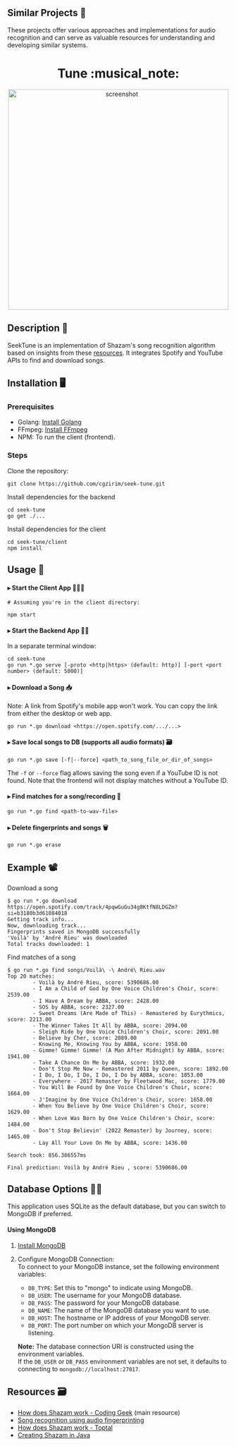 ## Similar Projects :musical_score:



These projects offer various approaches and implementations for audio recognition and can serve as valuable resources for understanding and developing similar systems.

<h1 align="center">Tune :musical_note:</h1>

<p align="center">
  <a href="https://drive.google.com/file/d/1I2esH2U4DtXHsNgYbUi4OL-ukV5i_1PI/view" target="_blank">
  <img src="https://github.com/user-attachments/assets/e4d01e9c-05cf-4f35-acbc-1e3cd79d1e00" 
       alt="screenshot" 
       width="500">
</a>
</p>



## Description 🎼
SeekTune is an implementation of Shazam's song recognition algorithm based on insights from these [resources](#resources--card_file_box). It integrates Spotify and YouTube APIs to find and download songs.

[//]: # (## Current Limitations
While the algorithm works excellently in matching a song with its exact file, it doesn't always find the right match from a recording. However, this project is still a work in progress. I'm hopeful about making it work, but I could definitely use some help :slightly_smiling_face:.   
Additionally, it currently only supports song files in WAV format.
)

## Installation :desktop_computer:
### Prerequisites
- Golang: [Install Golang](https://golang.org/dl/)
- FFmpeg: [Install FFmpeg](https://ffmpeg.org/download.html)
- NPM: To run the client (frontend).

### Steps
Clone the repository:
```
git clone https://github.com/cgzirim/seek-tune.git
```
Install dependencies for the backend
```
cd seek-tune
go get ./...
```
Install dependencies for the client
```
cd seek-tune/client
npm install
```

## Usage :bicyclist:

#### ▸ Start the Client App 🏃‍♀️‍➡️ 
```
# Assuming you're in the client directory:

npm start
```
#### ▸ Start the Backend App 🏃‍♀️ 
In a separate terminal window:
```
cd seek-tune
go run *.go serve [-proto <http|https> (default: http)] [-port <port number> (default: 5000)]
```
#### ▸ Download a Song 📥 
Note: A link from Spotify's mobile app won't work. You can copy the link from either the desktop or web app.
```
go run *.go download <https://open.spotify.com/.../...>
```  
#### ▸ Save local songs to DB (supports all audio formats) 🗃️   
```
go run *.go save [-f|--force] <path_to_song_file_or_dir_of_songs>
```
The `-f` or `--force` flag allows saving the song even if a YouTube ID is not found. Note that the frontend will not display matches without a YouTube ID.  
  
#### ▸ Find matches for a song/recording 🔎
```
go run *.go find <path-to-wav-file>
```
#### ▸ Delete fingerprints and songs 🗑️ 
```
go run *.go erase
```

## Example :film_projector:  
Download a song 
```
$ go run *.go download https://open.spotify.com/track/4pqwGuGu34g8KtfN8LDGZm?si=b3180b3d61084018
Getting track info...
Now, downloading track...
Fingerprints saved in MongoDB successfully
'Voilà' by 'André Rieu' was downloaded
Total tracks downloaded: 1
```

Find matches of a song
```
$ go run *.go find songs/Voilà\ -\ André\ Rieu.wav
Top 20 matches:
        - Voilà by André Rieu, score: 5390686.00
        - I Am a Child of God by One Voice Children's Choir, score: 2539.00
        - I Have A Dream by ABBA, score: 2428.00
        - SOS by ABBA, score: 2327.00
        - Sweet Dreams (Are Made of This) - Remastered by Eurythmics, score: 2213.00
        - The Winner Takes It All by ABBA, score: 2094.00
        - Sleigh Ride by One Voice Children's Choir, score: 2091.00
        - Believe by Cher, score: 2089.00
        - Knowing Me, Knowing You by ABBA, score: 1958.00
        - Gimme! Gimme! Gimme! (A Man After Midnight) by ABBA, score: 1941.00
        - Take A Chance On Me by ABBA, score: 1932.00
        - Don't Stop Me Now - Remastered 2011 by Queen, score: 1892.00
        - I Do, I Do, I Do, I Do, I Do by ABBA, score: 1853.00
        - Everywhere - 2017 Remaster by Fleetwood Mac, score: 1779.00
        - You Will Be Found by One Voice Children's Choir, score: 1664.00
        - J'Imagine by One Voice Children's Choir, score: 1658.00
        - When You Believe by One Voice Children's Choir, score: 1629.00
        - When Love Was Born by One Voice Children's Choir, score: 1484.00
        - Don't Stop Believin' (2022 Remaster) by Journey, score: 1465.00
        - Lay All Your Love On Me by ABBA, score: 1436.00

Search took: 856.386557ms

Final prediction: Voilà by André Rieu , score: 5390686.00
```

## Database Options 👯‍♀️ 
This application uses SQLite as the default database, but you can switch to MongoDB if preferred.   

#### Using MongoDB
1. [Install MongoDB](https://www.mongodb.com/docs/manual/installation/)
2. Configure MongoDB Connection:  
   To connect to your MongoDB instance, set the following environment variables:

   * `DB_TYPE`: Set this to "mongo" to indicate using MongoDB.
   * `DB_USER`: The username for your MongoDB database.
   * `DB_PASS`: The password for your MongoDB database.
   * `DB_NAME`: The name of the MongoDB database you want to use.
   * `DB_HOST`: The hostname or IP address of your MongoDB server.
   * `DB_PORT`: The port number on which your MongoDB server is listening.

   **Note:** The database connection URI is constructed using the environment variables.  
   If the `DB_USER` or `DB_PASS` environment variables are not set, it defaults to connecting to `mongodb://localhost:27017`.

## Resources  :card_file_box:
- [How does Shazam work - Coding Geek](https://drive.google.com/file/d/1ahyCTXBAZiuni6RTzHzLoOwwfTRFaU-C/view) (main resource)
- [Song recognition using audio fingerprinting](https://hajim.rochester.edu/ece/sites/zduan/teaching/ece472/projects/2019/AudioFingerprinting.pdf)
- [How does Shazam work - Toptal](https://www.toptal.com/algorithms/shazam-it-music-processing-fingerprinting-and-recognition)
- [Creating Shazam in Java](https://www.royvanrijn.com/blog/2010/06/creating-shazam-in-java/)



